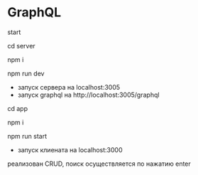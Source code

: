 #  GraphQL

start

cd server

npm i

npm run dev
 - запуск сервера на localhost:3005
 - запуск graphql на http://localhost:3005/graphql

cd app

npm i

npm run start 
- запуск клиената на localhost:3000

реализован CRUD, поиск осуществляется по нажатию enter
